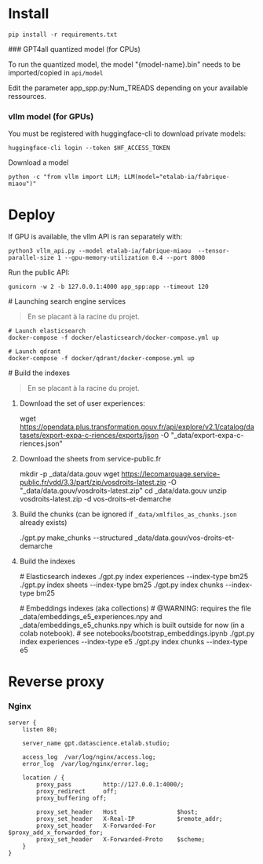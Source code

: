 # Install

    pip install -r requirements.txt


### GPT4all quantized model (for CPUs)

To run the quantized model, the model "{model-name}.bin" needs to be imported/copied in `api/model`

Edit the parameter app_spp.py:Num_TREADS depending on your available ressources.


### vllm model (for GPUs)

You must be registered with huggingface-cli to download private models:

    huggingface-cli login --token $HF_ACCESS_TOKEN

Download a model

    python -c "from vllm import LLM; LLM(model="etalab-ia/fabrique-miaou")"


# Deploy

If GPU is available, the vllm API is ran separately with:

    python3 vllm_api.py --model etalab-ia/fabrique-miaou  --tensor-parallel-size 1 --gpu-memory-utilization 0.4 --port 8000


Run the public API:

    gunicorn -w 2 -b 127.0.0.1:4000 app_spp:app --timeout 120


# Launching search engine services

> En se placant à la racine du projet.


    # Launch elasticsearch
    docker-compose -f docker/elasticsearch/docker-compose.yml up

    # Launch qdrant
    docker-compose -f docker/qdrant/docker-compose.yml up


# Build the indexes

> En se placant à la racine du projet.

1. Download the set of user experiences:

    wget https://opendata.plus.transformation.gouv.fr/api/explore/v2.1/catalog/datasets/export-expa-c-riences/exports/json -O "_data/export-expa-c-riences.json"

2. Download the sheets from service-public.fr

    mkdir -p _data/data.gouv
    wget https://lecomarquage.service-public.fr/vdd/3.3/part/zip/vosdroits-latest.zip -O "_data/data.gouv/vosdroits-latest.zip"
    cd _data/data.gouv
    unzip vosdroits-latest.zip -d vos-droits-et-demarche

3. Build the chunks (can be ignored if `_data/xmlfiles_as_chunks.json` already exists)

    ./gpt.py make_chunks --structured _data/data.gouv/vos-droits-et-demarche

4. Build the indexes

    # Elasticsearch indexes
    ./gpt.py index experiences --index-type bm25
    ./gpt.py index sheets --index-type bm25
    ./gpt.py index chunks --index-type bm25

    # Embeddings indexes (aka collections)
    # @WARNING: requires the file _data/embeddings_e5_experiences.npy and _data/embeddings_e5_chunks.npy which is built outside for now (in a colab notebook). 
    # see notebooks/bootstrap_embeddings.ipynb 
    ./gpt.py index experiences --index-type e5
    ./gpt.py index chunks --index-type e5


# Reverse proxy

### Nginx

```/etc/nginx/site-available/legal-assistant
server {
    listen 80;

    server_name gpt.datascience.etalab.studio;

    access_log  /var/log/nginx/access.log;
    error_log  /var/log/nginx/error.log;

    location / {
        proxy_pass         http://127.0.0.1:4000/;
        proxy_redirect     off;
        proxy_buffering off;

        proxy_set_header   Host                 $host;
        proxy_set_header   X-Real-IP            $remote_addr;
        proxy_set_header   X-Forwarded-For      $proxy_add_x_forwarded_for;
        proxy_set_header   X-Forwarded-Proto    $scheme;
    }
}
```
